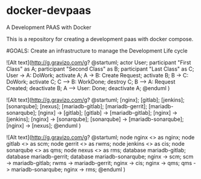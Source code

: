 # docker-devpaas
A Development PAAS with Docker

This is a repository for creating a development paas with docker compose.

#GOALS:
Create an infrastructure to manage the Development Life cycle

![Alt text](http://g.gravizo.com/g?
@startuml;
actor User;
participant "First Class" as A;
participant "Second Class" as B;
participant "Last Class" as C;
User -> A: DoWork;
activate A;
A -> B: Create Request;
activate B;
B -> C: DoWork;
activate C;
C --> B: WorkDone;
destroy C;
B --> A: Request Created;
deactivate B;
A --> User: Done;
deactivate A;
@enduml
)

![Alt text](http://g.gravizo.com/g?
@startuml;
[nginx];
[gitlab];
[jenkins];
[sonarqube];
[nexus];
[mariadb-gitlab];
[mariadb-gerrit];
[mariadb-sonarqube];
[nginx] -> [gitlab];
[gitlab] -> [mariadb-gitlab];
[nginx] -> [jenkins];
[nginx] -> [sonarqube];
[sonarqube] -> [mariadb-sonarqube];
[nginx] -> [nexus];
@enduml
)

![Alt text](http://g.gravizo.com/g?
@startuml;
node nginx <<docker container>> as nginx;
node gitlab <<docker container>> as scm;
node gerrit <<docker container>> as rwms;
node jenkins <<docker container>> as cis;
node sonarqube <<docker container>> as qms;
node nexus <<docker container>> as rms;
database mariadb-gitlab;
database mariadb-gerrit;
database mariadb-sonarqube;
nginx -> scm;
scm -> mariadb-gitlab;
rwms -> mariadb-gerrit;
nginx -> cis;
nginx -> qms;
qms -> mariadb-sonarqube;
nginx -> rms;
@enduml
)
